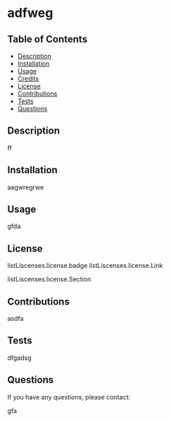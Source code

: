 
  # adfweg

  ## Table of Contents
  - [Description](#description)
  - [Installation](#installation)
  - [Usage](#usage)
  - [Credits](#credits)
  - [License](#license)
  - [Contributions](#contributing)
  - [Tests](#tests)
  - [Questions](#questions)
  
  ## Description
  ff

  ## Installation
  aagwregrwe

  ## Usage
  gfda

  ## License
  listLiscenses.license.badge
  listLiscenses.license.Link

  listLiscenses.license.Section

  ## Contributions
  asdfa

  ## Tests
  dfgadsg

  ## Questions
  If you have any questions, please contact: 

  gfa
  